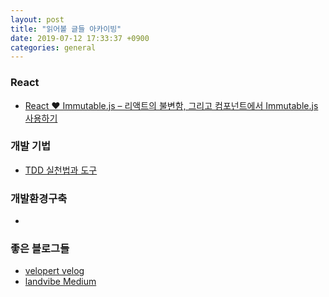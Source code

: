 ```yaml
---
layout: post
title: "읽어볼 글들 아카이빙"
date: 2019-07-12 17:33:37 +0900
categories: general
---
```

### React
- [React ❤️ Immutable.js – 리액트의 불변함, 그리고 컴포넌트에서 Immutable.js 사용하기](https://velopert.com/3486)


### 개발 기법
- [TDD 실천법과 도구](https://repo.yona.io/doortts/blog/issue/1?fbclid=IwAR1nmJBfjTn3pE5kY43HveCCKUBKIeYm2EGxLMZHEnlhbzuUhlVwvap0GcU)

### 개발환경구축
- 

### 좋은 블로그들
- [velopert velog](https://velog.io/@velopert)
- [landvibe Medium](https://medium.com/@ljs0705)